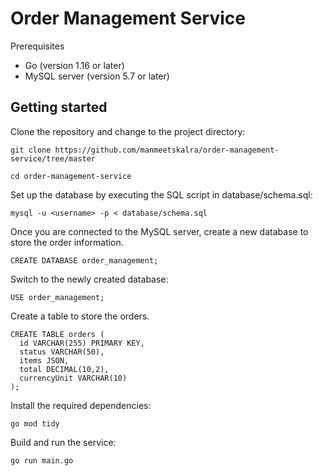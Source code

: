 # Order Management Service
Prerequisites
- Go (version 1.16 or later)
- MySQL server (version 5.7 or later)

## Getting started
Clone the repository and change to the project directory:

`git clone https://github.com/manmeetskalra/order-management-service/tree/master`

`cd order-management-service`

Set up the database by executing the SQL script in database/schema.sql:

`mysql -u <username> -p < database/schema.sql`

Once you are connected to the MySQL server, create a new database to store the order information.

`CREATE DATABASE order_management;`

Switch to the newly created database:

`USE order_management;`

Create a table to store the orders. 
```
CREATE TABLE orders (
  id VARCHAR(255) PRIMARY KEY,
  status VARCHAR(50),
  items JSON,
  total DECIMAL(10,2),
  currencyUnit VARCHAR(10)
);
```

Install the required dependencies:

`go mod tidy`

Build and run the service:

`go run main.go`
